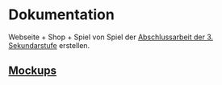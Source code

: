 # Dokumentation

Webseite + Shop + Spiel von Spiel der [Abschlussarbeit der 3. Sekundarstufe](assets/old-project-2017.zip) erstellen.

## [Mockups](mockups/mockups.md)
